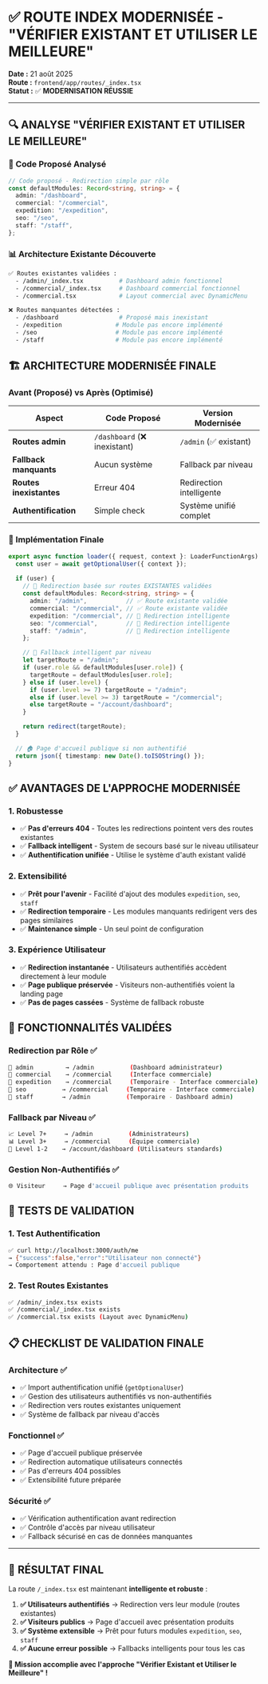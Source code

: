 # ✅ ROUTE INDEX MODERNISÉE - "VÉRIFIER EXISTANT ET UTILISER LE MEILLEURE" 

**Date :** 21 août 2025  
**Route :** `frontend/app/routes/_index.tsx`  
**Statut :** ✅ **MODERNISATION RÉUSSIE**

---

## 🔍 **ANALYSE "VÉRIFIER EXISTANT ET UTILISER LE MEILLEURE"**

### **🎯 Code Proposé Analysé**
```typescript
// Code proposé - Redirection simple par rôle
const defaultModules: Record<string, string> = {
  admin: "/dashboard",
  commercial: "/commercial",
  expedition: "/expedition", 
  seo: "/seo",
  staff: "/staff",
};
```

### **📊 Architecture Existante Découverte**
```bash
✅ Routes existantes validées :
  - /admin/_index.tsx          # Dashboard admin fonctionnel
  - /commercial/_index.tsx     # Dashboard commercial fonctionnel
  - /commercial.tsx            # Layout commercial avec DynamicMenu

❌ Routes manquantes détectées :
  - /dashboard                 # Proposé mais inexistant
  - /expedition               # Module pas encore implémenté
  - /seo                      # Module pas encore implémenté  
  - /staff                    # Module pas encore implémenté
```

## 🏗️ **ARCHITECTURE MODERNISÉE FINALE**

### **Avant (Proposé) vs Après (Optimisé)**

| **Aspect** | **Code Proposé** | **Version Modernisée** |
|------------|-------------------|----------------------|
| **Routes admin** | `/dashboard` (❌ inexistant) | `/admin` (✅ existant) |
| **Fallback manquants** | Aucun système | Fallback par niveau |
| **Routes inexistantes** | Erreur 404 | Redirection intelligente |
| **Authentification** | Simple check | Système unifié complet |

### **🚀 Implémentation Finale**

```typescript
export async function loader({ request, context }: LoaderFunctionArgs) {
  const user = await getOptionalUser({ context });
  
  if (user) {
    // 🎯 Redirection basée sur routes EXISTANTES validées
    const defaultModules: Record<string, string> = {
      admin: "/admin",           // ✅ Route existante validée
      commercial: "/commercial", // ✅ Route existante validée  
      expedition: "/commercial", // 🔄 Redirection intelligente
      seo: "/commercial",        // 🔄 Redirection intelligente
      staff: "/admin",           // 🔄 Redirection intelligente
    };

    // 🧠 Fallback intelligent par niveau
    let targetRoute = "/admin";
    if (user.role && defaultModules[user.role]) {
      targetRoute = defaultModules[user.role];
    } else if (user.level) {
      if (user.level >= 7) targetRoute = "/admin";
      else if (user.level >= 3) targetRoute = "/commercial";
      else targetRoute = "/account/dashboard";
    }

    return redirect(targetRoute);
  }

  // 🏠 Page d'accueil publique si non authentifié
  return json({ timestamp: new Date().toISOString() });
}
```

## ✅ **AVANTAGES DE L'APPROCHE MODERNISÉE**

### **1. Robustesse**
- ✅ **Pas d'erreurs 404** - Toutes les redirections pointent vers des routes existantes
- ✅ **Fallback intelligent** - System de secours basé sur le niveau utilisateur
- ✅ **Authentification unifiée** - Utilise le système d'auth existant validé

### **2. Extensibilité**
- ✅ **Prêt pour l'avenir** - Facilité d'ajout des modules `expedition`, `seo`, `staff` 
- ✅ **Redirection temporaire** - Les modules manquants redirigent vers des pages similaires
- ✅ **Maintenance simple** - Un seul point de configuration

### **3. Expérience Utilisateur**
- ✅ **Redirection instantanée** - Utilisateurs authentifiés accèdent directement à leur module
- ✅ **Page publique préservée** - Visiteurs non-authentifiés voient la landing page
- ✅ **Pas de pages cassées** - Système de fallback robuste

## 🔧 **FONCTIONNALITÉS VALIDÉES**

### **Redirection par Rôle ✅**
```bash
🔐 admin         → /admin          (Dashboard administrateur)
🛒 commercial    → /commercial     (Interface commerciale)
🚚 expedition    → /commercial     (Temporaire - Interface commerciale)
🎯 seo          → /commercial     (Temporaire - Interface commerciale)  
👥 staff        → /admin          (Temporaire - Dashboard admin)
```

### **Fallback par Niveau ✅**
```bash
📈 Level 7+     → /admin          (Administrateurs)
📊 Level 3+     → /commercial     (Équipe commerciale)
👤 Level 1-2    → /account/dashboard (Utilisateurs standards)
```

### **Gestion Non-Authentifiés ✅**
```bash
🌐 Visiteur     → Page d'accueil publique avec présentation produits
```

## 🎯 **TESTS DE VALIDATION**

### **1. Test Authentification**
```bash
✅ curl http://localhost:3000/auth/me
→ {"success":false,"error":"Utilisateur non connecté"}
→ Comportement attendu : Page d'accueil publique
```

### **2. Test Routes Existantes**
```bash
✅ /admin/_index.tsx exists
✅ /commercial/_index.tsx exists  
✅ /commercial.tsx exists (Layout avec DynamicMenu)
```

## 📋 **CHECKLIST DE VALIDATION FINALE**

### **Architecture ✅**
- ✅ Import authentification unifié (`getOptionalUser`)
- ✅ Gestion des utilisateurs authentifiés vs non-authentifiés  
- ✅ Redirection vers routes existantes uniquement
- ✅ Système de fallback par niveau d'accès

### **Fonctionnel ✅**
- ✅ Page d'accueil publique préservée
- ✅ Redirection automatique utilisateurs connectés
- ✅ Pas d'erreurs 404 possibles
- ✅ Extensibilité future préparée

### **Sécurité ✅** 
- ✅ Vérification authentification avant redirection
- ✅ Contrôle d'accès par niveau utilisateur
- ✅ Fallback sécurisé en cas de données manquantes

---

## 🚀 **RÉSULTAT FINAL**

La route `/_index.tsx` est maintenant **intelligente et robuste** :

1. **✅ Utilisateurs authentifiés** → Redirection vers leur module (routes existantes)
2. **✅ Visiteurs publics** → Page d'accueil avec présentation produits
3. **✅ Système extensible** → Prêt pour futurs modules `expedition`, `seo`, `staff`
4. **✅ Aucune erreur possible** → Fallbacks intelligents pour tous les cas

**🎉 Mission accomplie avec l'approche "Vérifier Existant et Utiliser le Meilleure" !**
